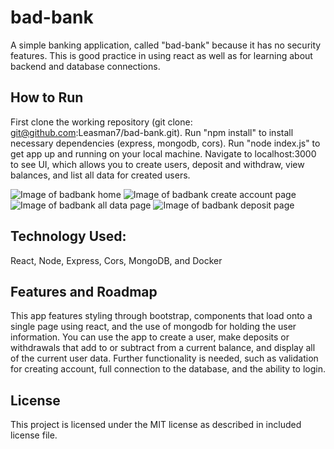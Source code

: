 # bad-bank
A simple banking application, called "bad-bank" because it has no security features. This is good practice in using react as well as for learning about backend and database connections. 

## How to Run
First clone the working repository (git clone: git@github.com:Leasman7/bad-bank.git).
Run "npm install" to install necessary dependencies (express, mongodb, cors).
Run "node index.js" to get app up and running on your local machine. Navigate to localhost:3000 to see UI, which allows you to create users, deposit and withdraw, view balances, and list all data for created users.

![Image of badbank home](https://i.postimg.cc/SNTKwQrp/Screenshot-66.png)
![Image of badbank create account page](https://i.postimg.cc/Z5X55f27/Screenshot-67.png)
![Image of badbank all data page](https://i.postimg.cc/cJY4gRNs/Screenshot-68.png)
![Image of badbank deposit page](https://i.postimg.cc/k4mMx2nW/Screenshot-69.png)

## Technology Used:
React,
Node,
Express,
Cors,
MongoDB, and
Docker

## Features and Roadmap
This app features styling through bootstrap, components that load onto a single page using react, and the use of mongodb for holding the user information. You can use the app to create a user, make deposits or withdrawals that add to or subtract from a current balance, and display all of the current user data. Further functionality is needed, such as validation for creating account, full connection to the database, and the ability to login.

## License
This project is licensed under the MIT license as described in included license file.

